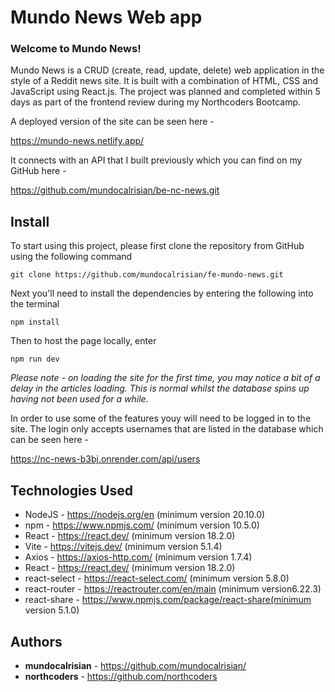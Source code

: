 # Mundo News Web app

### Welcome to Mundo News! ###

Mundo News is a CRUD (create, read, update, delete) web application in the style of a Reddit news site. It is built with a combination of HTML, CSS and JavaScript using React.js. The project was planned and completed within 5 days as part of the frontend review during my Northcoders Bootcamp.

A deployed version of the site can be seen here - 

https://mundo-news.netlify.app/

It connects with an API that I built previously which you can find on my GitHub here - 

https://github.com/mundocalrisian/be-nc-news.git

## Install

To start using this project, please first clone the repository from GitHub using the following command

    git clone https://github.com/mundocalrisian/fe-mundo-news.git

Next you'll need to install the dependencies by entering the following into the terminal

    npm install

Then to host the page locally, enter

    npm run dev

*Please note - on loading the site for the first time, you may notice a bit of a delay in the articles loading. This is normal whilst the database spins up having not been used for a while.*

In order to use some of the features youy will need to be logged in to the site. The login only accepts usernames that are listed in the database which can be seen here - 

https://nc-news-b3bj.onrender.com/api/users

## Technologies Used

-   NodeJS - https://nodejs.org/en (minimum version 20.10.0)
-   npm - https://www.npmjs.com/ (minimum version 10.5.0)
-   React - https://react.dev/ (minimum version 18.2.0)
-   Vite - https://vitejs.dev/ (minimum version 5.1.4)
-   Axios - https://axios-http.com/ (minimum version 1.7.4)
-   React - https://react.dev/ (minimum version 18.2.0)
-   react-select - https://react-select.com/ (minimum version 5.8.0)
-   react-router - https://reactrouter.com/en/main (minimum version6.22.3)
-   react-share - https://www.npmjs.com/package/react-share(minimum version 5.1.0)

## Authors
- **mundocalrisian** - https://github.com/mundocalrisian/
- **northcoders** - https://github.com/northcoders
